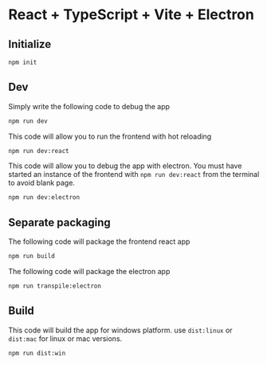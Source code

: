 # React + TypeScript + Vite + Electron

## Initialize

```bash
npm init
```

## Dev

Simply write the following code to debug the app
```bash
npm run dev
```

This code will allow you to run the frontend with hot reloading
```bash
npm run dev:react
```

This code will allow you to debug the app with electron. You must have started an instance of the frontend with `npm run dev:react` from the terminal to avoid blank page.
```bash
npm run dev:electron
```

## Separate packaging

The following code will package the frontend react app
```bash
npm run build
```

The following code will package the electron app
```bash
npm run transpile:electron
```

## Build

This code will build the app for windows platform. use `dist:linux` or `dist:mac` for linux or mac versions.
```bash
npm run dist:win
```